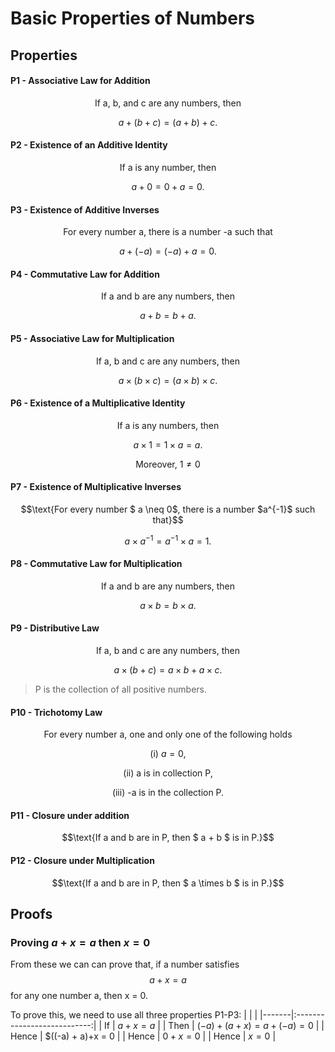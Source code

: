 # Basic Properties of Numbers
## Properties
#### P1 - Associative Law for Addition
$$\text{If a, b, and c are any numbers, then}$$

$$a + (b + c) = (a + b) + c.$$

#### P2 - Existence of an Additive Identity
$$\text{If a is any number, then}$$

$$a + 0 = 0 + a = 0.$$

#### P3 - Existence of Additive Inverses
$$\text{ For every number a, there is a number -a such that}$$

$$a + (-a) = (-a) + a = 0.$$

#### P4 - Commutative Law for Addition
$$\text{If a and b are any numbers, then}$$

$$a + b = b + a.$$

#### P5 - Associative Law for Multiplication
$$\text{If a, b and c are any numbers, then}$$

$$a\times(b\times c) = (a\times b)\times c.$$

#### P6 - Existence of a Multiplicative Identity
$$\text{If a is any numbers, then}$$

$$a\times1 = 1\times a = a.$$

$$\text{Moreover, $1 \neq 0$}$$

#### P7 - Existence of Multiplicative Inverses
$$\text{For every number $ a \neq 0$, there is a number $a^{-1}$ such that}$$

$$a\times a^{-1} = a^{-1}\times a = 1.$$

#### P8 - Commutative Law for Multiplication
$$\text{If a and b are any numbers, then}$$

$$a\times b = b\times a.$$

#### P9 - Distributive Law
$$\text{If a, b and c are any numbers, then}$$

$$a\times (b+c) = a\times b + a\times c.$$

> P is the collection of all positive numbers.

#### P10 - Trichotomy Law
$$\text{For every number a, one and only one of the following holds}$$

$$\text{(i) $a=0$,}$$

$$\text{(ii) a is in collection P,}$$

$$\text{(iii) -a is in the collection P.}$$

#### P11 - Closure under addition
$$\text{If a and b are in P, then $ a + b $ is in P.}$$

#### P12 - Closure under Multiplication
$$\text{If a and b are in P, then $ a \times b $ is in P.}$$

## Proofs
### Proving $a + x = a$ then $x = 0$
From these we can can prove that, if a number satisfies
$$ a + x = a $$
for any one number a, then x = 0.

To prove this, we need to use all three properties P1-P3:
|       |                             |
|-------|:---------------------------:|
| If    |          $a+x = a$          |
| Then  | $(-a)+(a+x) = a + (-a) = 0$ |
| Hence |      $((-a) + a)+x = 0      |
| Hence |           $0+x=0$           |
| Hence |            $x=0$            |

